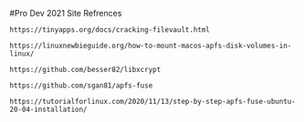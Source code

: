 #Pro Dev 2021 Site Refrences


`https://tinyapps.org/docs/cracking-filevault.html`

`https://linuxnewbieguide.org/how-to-mount-macos-apfs-disk-volumes-in-linux/`

`https://github.com/besser82/libxcrypt`

`https://github.com/sgan81/apfs-fuse`

`https://tutorialforlinux.com/2020/11/13/step-by-step-apfs-fuse-ubuntu-20-04-installation/`

